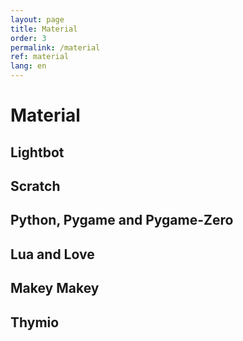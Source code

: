 ```yaml
---
layout: page
title: Material
order: 3
permalink: /material
ref: material
lang: en
---
```


# Material

## Lightbot

## Scratch

## Python, Pygame and Pygame-Zero

## Lua and Love

## Makey Makey

## Thymio

